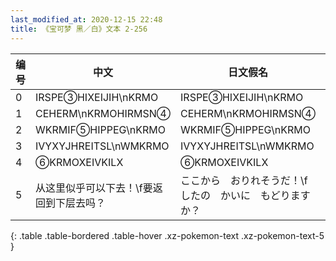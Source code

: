 ```yaml
---
last_modified_at: 2020-12-15 22:48
title: 《宝可梦 黑／白》文本 2-256
---
```

| 编号 | 中文 | 日文假名 | 日文汉字 |
| ---- | ---- | ---- | --- |
| 0 | IRSPE③HIXEIJIH\nKRMO | IRSPE③HIXEIJIH\nKRMO | IRSPE③HIXEIJIH\nKRMO |
| 1 | CEHERM\nKRMOHIRMSN④ | CEHERM\nKRMOHIRMSN④ | CEHERM\nKRMOHIRMSN④ |
| 2 | WKRMIF⑤HIPPEG\nKRMO | WKRMIF⑤HIPPEG\nKRMO | WKRMIF⑤HIPPEG\nKRMO |
| 3 | IVYXYJHREITSL\nWMKRMO | IVYXYJHREITSL\nWMKRMO | IVYXYJHREITSL\nWMKRMO |
| 4 | ⑥KRMOXEIVKILX | ⑥KRMOXEIVKILX | ⑥KRMOXEIVKILX |
| 5 | 从这里似乎可以下去！\f要返回到下层去吗？ | ここから　おりれそうだ！\fしたの　かいに　もどりますか？ | ここから　降りれそうだ！\f下の　階に　戻りますか？ |
{: .table .table-bordered .table-hover .xz-pokemon-text .xz-pokemon-text-5 }